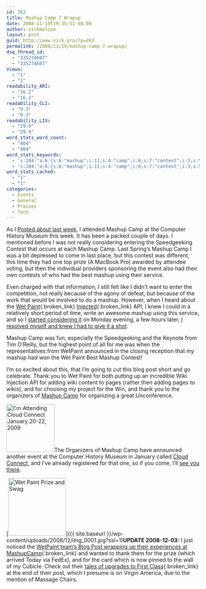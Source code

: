 ```yaml
---
id: 263
title: Mashup Camp 7 Wrapup
date: 2008-11-19T19:35:51-08:00
author: nickmoline
layout: post
guid: http://www.nick.pro/?p=263
permalink: /2008/11/19/mashup-camp-7-wrapup/
dsq_thread_id:
  - "335274607"
  - "335274607"
Views:
  - "1"
  - "1"
readability_ARI:
  - "16.2"
  - "16.2"
readability_CLI:
  - "9.3"
  - "9.3"
readability_LIX:
  - "29.9"
  - "29.9"
word_stats_word_count:
  - "404"
  - "404"
word_stats_keywords:
  - 's:104:"a:6:{s:6:"mashup";i:11;s:4:"camp";i:6;s:7:"contest";i:3;s:5:"paint";i:3;s:4:"post";i:3;s:5:"thank";i:3;}";'
  - 's:104:"a:6:{s:6:"mashup";i:11;s:4:"camp";i:6;s:7:"contest";i:3;s:5:"paint";i:3;s:4:"post";i:3;s:5:"thank";i:3;}";'
word_stats_cached:
  - "1"
  - "1"
categories:
  - Events
  - General
  - Praises
  - Tech
---
```

As I [Posted about last week](https://www.nick.pro/2008/11/11/mashup-camp-next-week/), I attended Mashup Camp at the Computer History Museum this week. It has been a packed couple of days. I mentioned before I was not really considering entering the Speedgeeking Contest that occurs at each Mashup Camp. Last Spring&#8217;s Mashup Camp I was a bit depressed to come in last place, but this contest was different, this time they had one top prize (A MacBook Pro) awarded by attendee voting, but then the individual providers sponsoring the event also had their own contests of who had the best mashup using their service.

Even charged with that information, I still felt like I didn&#8217;t want to enter the competition, not really because of the agony of defeat, but because of the work that would be involved to do a mashup. However, when I heard about the [Wet Paint](http://www.wetpaint.com/){.broken_link} [Injected](http://www.wetpaintinjected.com/){.broken_link} API, I knew I could in a relatively short period of time, write an awesome mashup using this service, and so I [started considering it](http://twitter.com/portalcap/status/1010573893) on Monday evening, a few hours later, [I resolved myself and knew I had to give it a shot](http://twitter.com/portalcap/status/1010695410).

Mashup Camp was fun, especially the Speedgeeking and the Keynote from Tim O&#8217;Reilly, but the highest point of all for me was when the representatives from WetPaint announced in the closing reception that my mashup had won the Wet Paint Best Mashup Contest!

I&#8217;m so excited about this, that I&#8217;m going to cut this blog post short and go celebrate. Thank you to Wet Paint for both putting up an incredible Wiki Injection API for adding wiki content to pages (rather then adding pages to wikis), and for choosing my project for the Win, and thank you to the organizers of [Mashup Camp](http://www.mashupcamp.com/) for organizing a great Unconference.

[<img src="{{ site.baseurl }}/wp-content/uploads/2008/11/cc09_125x125an-imattending.gif" title="I&#039;m Attending Cloud Connect January 20-22, 2009" alt="I&#039;m Attending Cloud Connect January 20-22, 2009" width="125" height="125" class="alignright size-medium wp-image-265" data-recalc-dims="1" />](http://www.cloudconnectevent.com/)The Organizers of Mashup Camp have announced another event at the Computer History Museum in January called [Cloud Connect](http://www.cloudconnectevent.com/), and I&#8217;ve already registered for that one, so if you come, I&#8217;ll [see you there](http://www.cloudconnectevent.com/).

[<img src="{{ site.baseurl }}/wp-content/uploads/2008/12/img_0001-150x150.jpg" title="Wet Paint Prize and Swag" alt="Wet Paint Prize and Swag" width="150" height="150" class="alignleft size-thumbnail wp-image-268" data-recalc-dims="1" />]({{ site.baseurl }}/wp-content/uploads/2008/12/img_0001.jpg?ssl=1)**UPDATE 2008-12-03:** I just noticed the [WetPaint team&#8217;s Blog Post wrapping up their experiences at MashupCamp](http://blog.wetpaintinjected.com/?p=53){.broken_link} and wanted to thank them for the prize (which arrived Today via FedEx), and for the card which is now pinned to the wall of my Cubicle. Check out their [tales of upgrades to First Class](http://blog.wetpaintinjected.com/?p=53){.broken_link} at the end of their post, which I presume is on Virgin America, due to the mention of Massage Chairs.